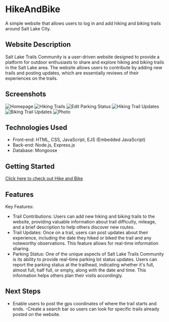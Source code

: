 # HikeAndBike

A simple website that allows users to log in and add hiking and biking trails around Salt Lake City. 

## Website Description
Salt Lake Trails Community is a user-driven website designed to provide a platform for outdoor enthusiasts to share and explore hiking and biking trails in the Salt Lake area. The website allows users to contribute by adding new trails and posting updates, which are essentially reviews of their experiences on the trails.

## Screenshots
![Homepage](<Screenshot 2023-07-27 at 11.50.19 AM.png>)
![Hiking Trails](<Screenshot 2023-07-27 at 11.50.28 AM.png>)
![Edit Parking Status](<Screenshot 2023-07-27 at 11.50.57 AM.png>)
![Hiking Trail Updates](<Screenshot 2023-07-27 at 11.50.45 AM.png>)
![Biking Trail Updates](<Screenshot 2023-07-27 at 11.51.09 AM.png>)
![Photo](<Screenshot 2023-07-30 at 4.20.27 PM.png>)

## Technologies Used
- Front-end: HTML, CSS, JavaScript, EJS (Embedded JavaScript)
- Back-end: Node.js, Express.js
- Database: Mongoose
## Getting Started 
[Click here to check out Hike and Bike](https://radiant-woodland-68029-e4f2ae2f9304.herokuapp.com/)

## Features
Key Features:
  - Trail Contributions: Users can add new hiking and biking trails to the website, providing valuable information about trail difficulty, mileage, and a brief description to help others discover new routes.
  - Trail Updates: Once on a trail, users can post updates about their experience, including the date they hiked or biked the trail and any noteworthy observations. This feature allows for real-time information sharing.
  - Parking Status: One of the unique aspects of Salt Lake Trails Community is its ability to provide real-time parking lot status updates. Users can report the parking status at the trailhead, indicating whether it's full, almost full, half full, or empty, along with the date and time. This information helps others plan their visits accordingly.


## Next Steps
- Enable users to post the gps coordinates of where the trail starts and ends.
-Create a search bar so users can look for specific trails already posted on the website.